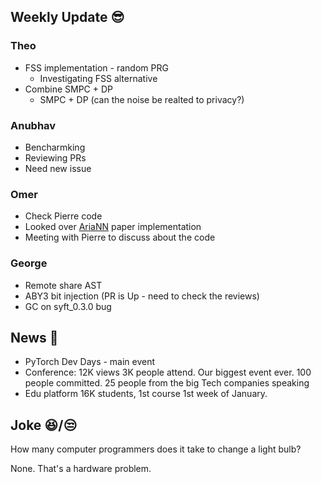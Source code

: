 ## Weekly Update :sunglasses:

### Theo

* FSS implementation - random PRG
  * Investigating FSS alternative
* Combine SMPC + DP
  * SMPC + DP (can the noise be realted to privacy?)
  
### Anubhav

* Bencharmking
* Reviewing PRs
* Need new issue
  
### Omer

* Check Pierre code
* Looked over [AriaNN](https://arxiv.org/abs/2006.04593) paper implementation
* Meeting with Pierre to discuss about the code

### George

* Remote share AST
* ABY3 bit injection (PR is Up - need to check the reviews)
* GC on syft_0.3.0 bug

## News :newspaper:

* PyTorch Dev Days - main event
* Conference: 12K views 3K people attend. Our biggest event ever. 100 people committed. 25 people from the big Tech companies speaking
* Edu platform 16K students, 1st course 1st week of January.

## Joke :laughing:/:unamused:

How many computer programmers does it take to change a light bulb?

None. That's a hardware problem.
